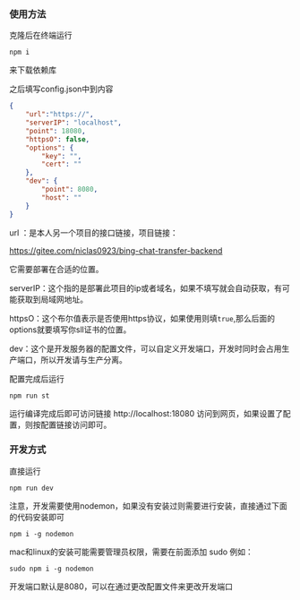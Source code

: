 ### 使用方法

克隆后在终端运行
```shell
npm i
```
来下载依赖库

之后填写config.json中到内容
```json
{
    "url":"https://",
    "serverIP": "localhost",
    "point": 18080,
    "httpsO": false,
    "options": {
        "key": "",
        "cert": ""
    },
    "dev": {
        "point": 8080,
        "host": ""
    }
}
```
url ：是本人另一个项目的接口链接，项目链接：

https://gitee.com/niclas0923/bing-chat-transfer-backend

它需要部署在合适的位置。

serverIP：这个指的是部署此项目的ip或者域名，如果不填写就会自动获取，有可能获取到局域网地址。

httpsO：这个布尔值表示是否使用https协议，如果使用则填`true`,那么后面的options就要填写你sll证书的位置。

dev：这个是开发服务器的配置文件，可以自定义开发端口，开发时同时会占用生产端口，所以开发请与生产分离。

配置完成后运行
```shell
npm run st
```
运行编译完成后即可访问链接 http://localhost:18080 访问到网页，如果设置了配置，则按配置链接访问即可。

### 开发方式

直接运行
```shell
npm run dev
```
注意，开发需要使用nodemon，如果没有安装过则需要进行安装，直接通过下面的代码安装即可
```shell
npm i -g nodemon
```
mac和linux的安装可能需要管理员权限，需要在前面添加 sudo 例如：
```shell
sudo npm i -g nodemon
```
开发端口默认是8080，可以在通过更改配置文件来更改开发端口